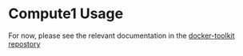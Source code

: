 # Compute1 Usage

For now, please see the relevant documentation in the [docker-toolkit repostory][0]

[0]: https://github.com/kbolton-lab/docker-toolkit/blob/main/redis-server/docs/compute1-startup.md
